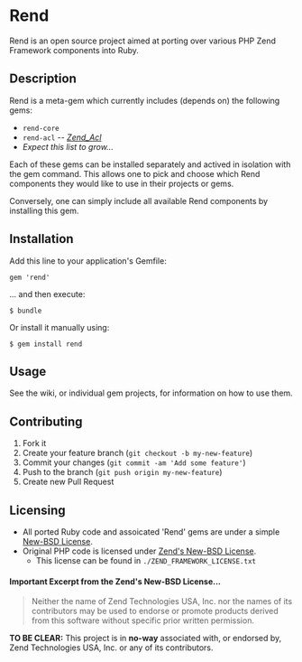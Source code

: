# Rend

Rend is an open source project aimed at porting over various PHP Zend Framework components into Ruby.

## Description
Rend is a meta-gem which currently includes (depends on) the following gems:

* `rend-core`
* `rend-acl` -- _[Zend_Acl](http://framework.zend.com/manual/1.12/en/zend.acl.html)_
* _Expect this list to grow..._


Each of these gems can be installed separately and actived in isolation with the gem command. This allows one to pick and choose which Rend components they would like to use in their projects or gems.

Conversely, one can simply include all available Rend components by installing this gem.

## Installation

Add this line to your application's Gemfile:

    gem 'rend'

... and then execute:

    $ bundle

Or install it manually using:

    $ gem install rend

## Usage

See the wiki, or individual gem projects, for information on how to use them.

## Contributing

1. Fork it
2. Create your feature branch (`git checkout -b my-new-feature`)
3. Commit your changes (`git commit -am 'Add some feature'`)
4. Push to the branch (`git push origin my-new-feature`)
5. Create new Pull Request

## Licensing

* All ported Ruby code and assoicated 'Rend' gems are under a simple [New-BSD License](http://dan.doezema.com/licenses/new-bsd).
* Original PHP code is licensed under [Zend's New-BSD License](http://framework.zend.com/license/).
    * This license can be found in `./ZEND_FRAMEWORK_LICENSE.txt`

#### Important Excerpt from the Zend's New-BSD License...
> Neither the name of Zend Technologies USA, Inc. nor the names of its
> contributors may be used to endorse or promote products derived from this
> software without specific prior written permission.

**TO BE CLEAR:** This project is in **no-way** associated with, or endorsed by, Zend Technologies USA, Inc. or any of its contributors.